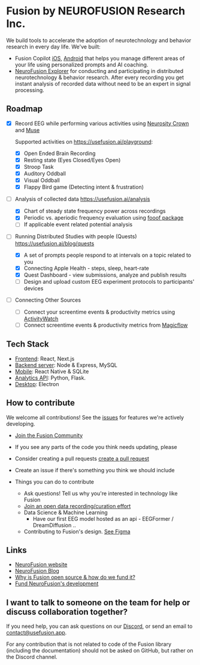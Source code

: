 # Fusion by NEUROFUSION Research Inc.

We build tools to accelerate the adoption of neurotechnology and behavior research in every day life. We've built:

- Fusion Copilot [iOS](https://apps.apple.com/ca/app/usefusion/id6445860500?platform=iphone), [Android](https://play.google.com/store/apps/details?id=com.neurofusion.fusion&pli=1) that helps you manage different areas of your life using personalized prompts and AI coaching.
- [NeuroFusion Explorer](https://usefusion.app/playground) for conducting and participating in distributed neurotechnology & behavior research. After every recording you get instant analysis of recorded data without need to be an expert in signal processing.

## Roadmap

- [x] Record EEG while performing various activities using [Neurosity Crown](https://neurosity.co) and [Muse](https://choosemuse.com)

  Supported activities on https://usefusion.ai/playground:

  - [x] Open Ended Brain Recording
  - [x] Resting state (Eyes Closed/Eyes Open)
  - [x] Stroop Task
  - [x] Auditory Oddball
  - [x] Visual Oddball
  - [x] Flappy Bird game (Detecting intent & frustration)

- [ ] Analysis of collected data https://usefusion.ai/analysis

  - [x] Chart of steady state frequency power across recordings
  - [x] Periodic vs. aperiodic frequency evaluation using [fooof package](https://fooof-tools.github.io/fooof/)
  - [ ] If applicable event related potential analysis

- [ ] Running Distributed Studies with people (Quests) https://usefusion.ai/blog/quests

  - [x] A set of prompts people respond to at intervals on a topic related to you
  - [x] Connecting Apple Health - steps, sleep, heart-rate
  - [x] Quest Dashboard - view submissions, analyze and publish results
  - [ ] Design and upload custom EEG experiment protocols to participants' devices

- [ ] Connecting Other Sources
  - [ ] Connect your screentime events & productivity metrics using [ActivityWatch](https://activitywatch.net)
  - [ ] Connect screentime events & productivity metrics from [Magicflow](https://magicflow.com)

## Tech Stack

- [Frontend](https://github.com/NEUROFUSIONInc/fusion/tree/master/frontend): React, Next.js
- [Backend server](https://github.com/NEUROFUSIONInc/fusion/tree/master/backend): Node & Express, MySQL
- [Mobile](https://github.com/NEUROFUSIONInc/fusion/tree/master/mobile): React Native & SQLite
- [Analytics API](https://github.com/NEUROFUSIONInc/fusion/tree/master/analysis_api): Python, Flask.
- [Desktop](https://github.com/NEUROFUSIONInc/fusion/tree/master/desktop): Electron

## How to contribute

We welcome all contributions! See the [issues](https://github.com/NEUROFUSIONInc/fusion/issues) for features we're actively developing.

- [Join the Fusion Community](https://discord.gg/3wCNJ6X4RF)

- If you see any parts of the code you think needs updating, please
- Consider creating a pull requests [create a pull request](https://docs.github.com/en/pull-requests/collaborating-with-pull-requests/proposing-changes-to-your-work-with-pull-requests/creating-a-pull-request)
- Create an issue if there's something you think we should include

- Things you can do to contribute
  - Ask questions! Tell us why you're interested in technology like Fusion
  - [Join an open data recording/curation effort](https://discord.gg/zeEspvz8jw)
  - Data Science & Machine Learning
    - Have our first EEG model hosted as an api - EEGFormer / DreamDiffusion ..
  - Contributing to Fusion's design. [See Figma](https://www.figma.com/file/jGgUXb08g5wudV6ey9bG89/%F0%9F%9B%B8-Fusion?type=design&node-id=0%3A1&mode=design&t=J5iWqbK6FfqInnl7-1)

## Links

- [NeuroFusion website](https://usefusion.app)
- [NeuroFusion Blog](https://usefusion.app/blog)
- [Why is Fusion open source & how do we fund it?](https://github.com/NEUROFUSIONInc/fusion/discussions/167)
- [Fund NeuroFusion's development](https://buy.stripe.com/fZeaG6aKPgdga2IbII)

## I want to talk to someone on the team for help or discuss collaboration together?

If you need help, you can ask questions on our [Discord](https://discord.gg/DXyHcqvw3C), or send an email to [contact@usefusion.app](mailto:contact@usefusion.app).

For any contribution that is not related to code of the Fusion library (including the documentation) should not be asked on GitHub, but rather on the Discord channel.
